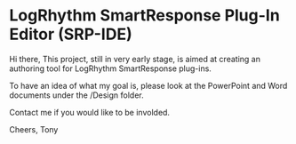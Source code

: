# LogRhythm SmartResponse Plug-In Editor (SRP-IDE)

Hi there,
This project, still in very early stage, is aimed at creating an authoring tool for LogRhythm SmartResponse plug-ins.

To have an idea of what my goal is, please look at the PowerPoint and Word documents under the /Design folder.

Contact me if you would like to be involded.

Cheers,
 Tony
 